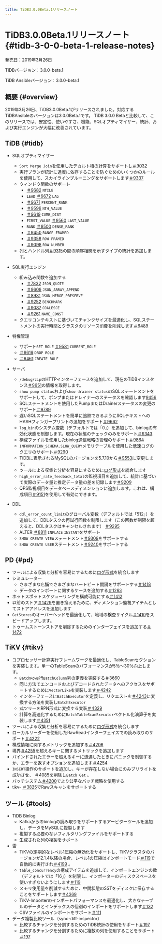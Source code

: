 ```yaml
---
title: TiDB3.0.0Beta.1リリースノート
---
```


# TiDB3.0.0Beta.1リリースノート {#tidb-3-0-0-beta-1-release-notes}

発売日：2019年3月26日

TiDBバージョン：3.0.0-beta.1

TiDB Ansibleバージョン：3.0.0-beta.1

## 概要 {#overview}

2019年3月26日、TiDB3.0.0Beta.1がリリースされました。対応するTiDBAnsibleのバージョンは3.0.0Beta.1です。 TiDB 3.0.0 Betaと比較して、このリリースでは、安定性、使いやすさ、機能、SQLオプティマイザー、統計、および実行エンジンが大幅に改善されています。

## TiDB {#tidb}

-   SQLオプティマイザー
    -   `Sort Merge Join`を使用したデカルト積の計算をサポートし[＃9032](https://github.com/pingcap/tidb/pull/9037)
    -   実行プランが統計に過度に依存することを防ぐためのいくつかのルールを使用して、スカイラインプルーニングをサポートします[＃9337](https://github.com/pingcap/tidb/pull/9337)

    <!---->

    -   ウィンドウ関数のサポート
        -   [＃9682](https://github.com/pingcap/tidb/pull/9682) `NTILE`
        -   `LEAD` [＃9672](https://github.com/pingcap/tidb/pull/9672) `LAG`
        -   [＃9671](https://github.com/pingcap/tidb/pull/9671) `PERCENT_RANK`
        -   [＃9596](https://github.com/pingcap/tidb/pull/9596) `NTH_VALUE`
        -   [＃9619](https://github.com/pingcap/tidb/pull/9619) `CUME_DIST`
        -   `FIRST_VALUE` [＃9560](https://github.com/pingcap/tidb/pull/9560) `LAST_VALUE`
        -   `RANK` [＃9500](https://github.com/pingcap/tidb/pull/9500) `DENSE_RANK`
        -   [＃9450](https://github.com/pingcap/tidb/pull/9450) `RANGE FRAMED`
        -   [＃9358](https://github.com/pingcap/tidb/pull/9358) `ROW FRAMED`
        -   [＃9098](https://github.com/pingcap/tidb/pull/9098) `ROW NUMBER`

    <!---->

    -   列とハンドル列[＃9315](https://github.com/pingcap/tidb/pull/9315)の間の順序相関を示すタイプの統計を追加します。
-   SQL実行エンジン
    -   組み込み関数を追加する
        -   [＃7832](https://github.com/pingcap/tidb/pull/7832) `JSON_QUOTE`
        -   [＃9609](https://github.com/pingcap/tidb/pull/9609) `JSON_ARRAY_APPEND`
        -   [＃8931](https://github.com/pingcap/tidb/pull/8931) `JSON_MERGE_PRESERVE`
        -   [＃9252](https://github.com/pingcap/tidb/pull/9252) `BENCHMARK`
        -   [＃9087](https://github.com/pingcap/tidb/pull/9087) `COALESCE`
        -   [＃9261](https://github.com/pingcap/tidb/pull/9261) `NAME_CONST`

    <!---->

    -   クエリコンテキストに基づいてチャンクサイズを最適化し、SQLステートメントの実行時間とクラスタのリソース消費を削減します[＃6489](https://github.com/pingcap/tidb/issues/6489)
-   特権管理
    -   サポート`SET ROLE` [＃9581](https://github.com/pingcap/tidb/pull/9581) `CURRENT_ROLE`
    -   [＃9616](https://github.com/pingcap/tidb/pull/9616) `DROP ROLE`
    -   [＃9461](https://github.com/pingcap/tidb/pull/9461) `CREATE ROLE`
-   サーバ
    -   `/debug/zip`のHTTPインターフェースを追加して、現在のTiDBインスタンス[＃9651](https://github.com/pingcap/tidb/pull/9651)の情報を取得します。
    -   `show pump status`および`show drainer status`のSQLステートメントをサポートして、ポンプまたはドレイナーのステータスを確認します[9456](https://github.com/pingcap/tidb/pull/9456)
    -   SQLステートメントを使用したPumpまたはDrainerステータスの変更のサポート[＃9789](https://github.com/pingcap/tidb/pull/9789)
    -   遅いSQLステートメントを簡単に追跡できるようにSQLテキストへのHASHフィンガープリントの追加をサポート[＃9662](https://github.com/pingcap/tidb/pull/9662)
    -   `log_bin`のシステム変数（デフォルトでは「0」）を追加して、binlogの有効化状態を制御します。現在の状態のチェックのみをサポート[＃9343](https://github.com/pingcap/tidb/pull/9343)
    -   構成ファイルを使用したbinlog送信戦略の管理のサポート[＃9864](https://github.com/pingcap/tidb/pull/9864)
    -   `INFORMATION_SCHEMA.SLOW_QUERY`メモリテーブルを使用した低速ログのクエリのサポート[＃9290](https://github.com/pingcap/tidb/pull/9290)
    -   TiDBに表示されるMySQLのバージョンを5.7.10から[＃9553](https://github.com/pingcap/tidb/pull/9553)に変更します。
    -   ツールによる収集と分析を容易にするために[ログ形式](https://github.com/tikv/rfcs/blob/master/text/2018-12-19-unified-log-format.md)を統合します
    -   `high_error_rate_feedback_total`の監視項目を追加して、統計に基づいて実際のデータ量と推定データ量の差を記録します[＃9209](https://github.com/pingcap/tidb/pull/9209)
    -   QPS監視項目をデータベースディメンションに追加します。これは、構成項目[＃9151](https://github.com/pingcap/tidb/pull/9151)を使用して有効にできます。
-   DDL
    -   `ddl_error_count_limit`のグローバル変数（デフォルトでは「512」）を追加して、DDLタスクの再試行回数を制限します（この回数が制限を超えると、DDLタスクはキャンセルされます） [＃9295](https://github.com/pingcap/tidb/pull/9295)
    -   ALTER [＃8811](https://github.com/pingcap/tidb/pull/8811) `INPLACE` `INSTANT`をサポート
    -   `SHOW CREATE VIEW`ステートメント[＃9309](https://github.com/pingcap/tidb/pull/9309)をサポートする
    -   `SHOW CREATE USER`ステートメント[＃9240](https://github.com/pingcap/tidb/pull/9240)をサポートする

## PD {#pd}

-   ツールによる収集と分析を容易にするために[ログ形式](https://github.com/tikv/rfcs/blob/master/text/2018-12-19-unified-log-format.md)を統合します
-   シミュレーター
    -   さまざまな店舗でさまざまなハートビート間隔をサポートする[＃1418](https://github.com/pingcap/pd/pull/1418)
    -   データのインポートに関するケースを追加する[＃1263](https://github.com/pingcap/pd/pull/1263)
-   ホットスポットスケジューリングを構成可能にする[＃1412](https://github.com/pingcap/pd/pull/1412)
-   以前のストア[＃1429](https://github.com/pingcap/pd/pull/1429)を置き換えるために、ディメンション監視アイテムとしてストアアドレスを追加します
-   `GetStores`のオーバーヘッドを最適化して、地域の検査サイクル[＃1410](https://github.com/pingcap/pd/pull/1410)をスピードアップします。
-   トゥームストーンストアを削除するためのインターフェイスを追加する[＃1472](https://github.com/pingcap/pd/pull/1472)

## TiKV {#tikv}

-   コプロセッサー計算実行フレームワークを最適化し、TableScanセクションを実装します。単一のTableScanのパフォーマンスが5％〜30％向上します。
    -   `BatchRows`行`BatchColumn`列の定義を実装する[＃3660](https://github.com/tikv/tikv/pull/3660)
    -   同じ方法でエンコードおよびデコードされたデータへのアクセスをサポートするために`VectorLike`を実装します[＃4242](https://github.com/tikv/tikv/pull/4242)
    -   インターフェースに`BatchExecutor`を定義し、リクエストを[＃4243](https://github.com/tikv/tikv/pull/4243)に変換する方法を実装し`BatchExecutor`
    -   式ツリーをRPN形式に変換する実装[＃4329](https://github.com/tikv/tikv/pull/4329)
    -   計算を高速化するために`BatchTableScanExecutor`ベクトル化演算子を実装します[＃4351](https://github.com/tikv/tikv/pull/4351)
-   ツールによる収集と分析を容易にするために[ログ形式](https://github.com/tikv/rfcs/blob/master/text/2018-12-19-unified-log-format.md)を統合します
-   ローカルリーダーを使用したRawReadインターフェイスでの読み取りのサポート[＃4222](https://github.com/tikv/tikv/pull/4222)
-   構成情報に関するメトリックを追加する[＃4206](https://github.com/tikv/tikv/pull/4206)
-   境界[＃4255](https://github.com/tikv/tikv/pull/4255)を超えるキーに関するメトリックを追加します
-   バインドされたエラーを超えるキーに遭遇したときにパニックを制御するか、エラーを返すオプションを追加します[＃4254](https://github.com/tikv/tikv/pull/4254)
-   `INSERT`操作のサポートを追加し、キーが存在しない場合にのみプリライトを成功させ、 [＃4085](https://github.com/tikv/tikv/pull/4085)を削除し`Batch Get` 。
-   バッチシステム[＃4200](https://github.com/tikv/tikv/pull/4200)でより公平なバッチ戦略を使用する
-   tikv- [＃3825](https://github.com/tikv/tikv/pull/3825)でRawスキャンをサポートする

## ツール {#tools}

-   TiDB Binlog
    -   Kafkaからのbinlogの読み取りをサポートするアービターツールを追加し、データをMySQLに複製します
    -   複製する必要のないフィルタリングファイルをサポートする
    -   生成された列の複製をサポート
-   雷
    -   TiKVの定期的なレベル1圧縮の無効化をサポートし、TiKVクラスタのバージョンが2.1.4以降の場合、レベル1の圧縮はインポートモード[＃119](https://github.com/pingcap/tidb-lightning/pull/119)で自動的に実行され[＃4199](https://github.com/tikv/tikv/pull/4199) 。
    -   `table_concurrency`の構成アイテムを追加して、インポートエンジンの数（デフォルトでは「16」）を制限し、インポーターのディスクスペースを使いすぎないようにします[＃119](https://github.com/pingcap/tidb-lightning/pull/119)
    -   メモリ使用量を削減するために、中間状態のSSTをディスクに保存することをサポートします[＃4369](https://github.com/tikv/tikv/pull/4369)
    -   TiKV-Importerのインポートパフォーマンスを最適化し、大きなテーブルのデータとインデックスの個別のインポートをサポートします[＃132](https://github.com/pingcap/tidb-lightning/pull/132)
    -   CSVファイルのインポートをサポート[＃111](https://github.com/pingcap/tidb-lightning/pull/111)
-   データ複製比較ツール（sync-diff-inspector）
    -   比較するチャンクを分割するためのTiDB統計の使用をサポート[＃197](https://github.com/pingcap/tidb-tools/pull/197)
    -   比較するチャンクを分割するために複数の列を使用することをサポート[＃197](https://github.com/pingcap/tidb-tools/pull/197)

